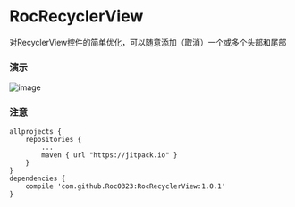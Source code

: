 # RocRecyclerView
对RecyclerView控件的简单优化，可以随意添加（取消）一个或多个头部和尾部</br>

### 演示</br>
![image](https://github.com/Roc0323/RocRecyclerView/screenshot/luping.gif )

### 注意</br>

    allprojects {
        repositories {
            ...
            maven { url "https://jitpack.io" }
        }
    }
    dependencies {
        compile 'com.github.Roc0323:RocRecyclerView:1.0.1'
    }

